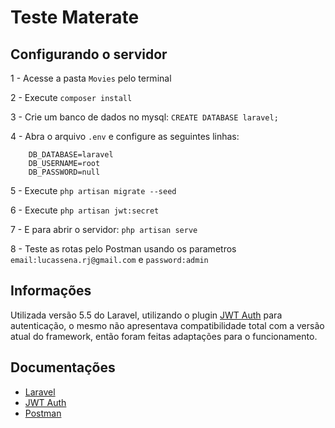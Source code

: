 # Teste Materate

## Configurando o servidor
1 - Acesse a pasta `Movies` pelo terminal

2 - Execute `composer install`

3 - Crie um banco de dados no mysql: `CREATE DATABASE laravel;`

4 - Abra o arquivo `.env` e configure as seguintes linhas:
```
    DB_DATABASE=laravel
    DB_USERNAME=root
    DB_PASSWORD=null
```

5 - Execute `php artisan migrate --seed`

6 - Execute `php artisan jwt:secret`

7 - E para abrir o servidor: `php artisan serve`

8 - Teste as rotas pelo Postman usando os parametros `email:lucassena.rj@gmail.com` e `password:admin`


## Informações
Utilizada versão 5.5 do Laravel, utilizando o plugin [JWT Auth](https://github.com/tymondesigns/jwt-auth/wiki) para autenticação, o mesmo não apresentava compatibilidade total com a versão atual do framework, então foram feitas adaptações para o funcionamento.

## Documentações
- [Laravel](https://laravel.com/docs/5.5)
- [JWT Auth](https://github.com/tymondesigns/jwt-auth/wiki)
- [Postman](https://www.getpostman.com/docs/)

